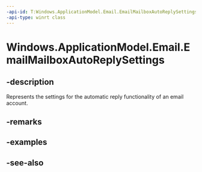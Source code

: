 ```yaml
---
-api-id: T:Windows.ApplicationModel.Email.EmailMailboxAutoReplySettings
-api-type: winrt class
---
```


<!-- Class syntax.
public class EmailMailboxAutoReplySettings : Windows.ApplicationModel.Email.IEmailMailboxAutoReplySettings
-->

# Windows.ApplicationModel.Email.EmailMailboxAutoReplySettings

## -description
Represents the settings for the automatic reply functionality of an email account.

## -remarks

## -examples

## -see-also
